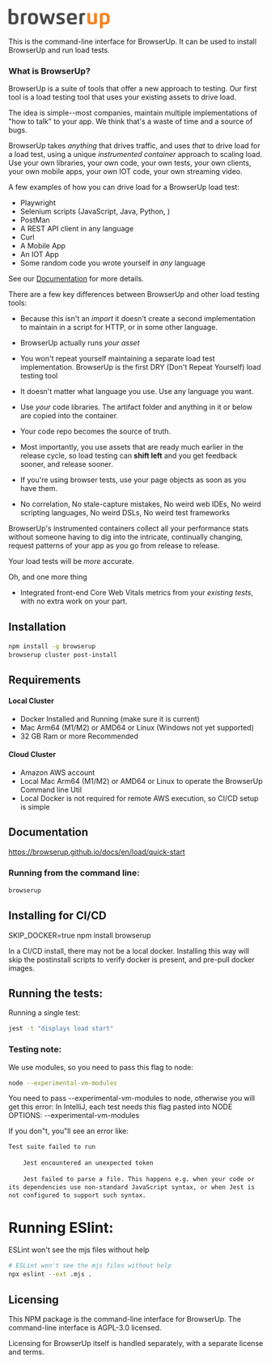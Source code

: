 


<img src="./files/assets/browserup-logo.png" alt="BrowserUp" style="width: 200px;  margin-top: 25px;" />

This is the command-line interface for BrowserUp. It can be used to install BrowserUp and run load tests.

### What is BrowserUp?

BrowserUp is a suite of tools that offer a new approach to testing. Our first tool is 
a load testing tool that uses your existing assets to drive load.

The idea is simple--most companies, maintain multiple implementations of "how to talk" to your app.
We think that's a waste of time and a source of bugs.

BrowserUp takes *anything* that drives traffic, and uses _that_ to drive load for a load test,
using a unique *instrumented container* approach to scaling load.
Use your own libraries, your own code, your own tests, your own
clients, your own mobile apps, your own IOT code, your own streaming video.

A few examples of how you can drive load for a BrowserUp load test:
* Playwright
* Selenium scripts (JavaScript, Java, Python, )
* PostMan
* A REST API client in any language
* Curl
* A Mobile App
* An IOT App
* Some random code you wrote yourself in *any* language

See our [Documentation](https://browserup.github.io/docs/en/load/quick-start) for more details.

There are a few key differences between BrowserUp and other load testing tools:

* Because this isn't an _import_ it doesn't create a second implementation to maintain in a script for HTTP, or in some other
language.
* BrowserUp actually runs _your_ *asset* 
* You won't repeat yourself maintaining
a separate load test implementation. BrowserUp is the first DRY (Don't Repeat Yourself) load testing tool
* It doesn't matter what language you use. Use any language you want.
* Use _your_ code libraries. The artifact folder and anything in it or below are copied into the container.
* Your code repo becomes the source of truth.
* Most importantly, you use assets that are ready much earlier in the release cycle, 
so load testing can **shift left**  and you get feedback sooner, and release sooner. 
* If you're using browser tests, use your page objects as soon as you have them.

* No correlation, No stale-capture mistakes, No weird web IDEs, No weird scripting languages, 
No weird DSLs, No weird test frameworks

BrowserUp's instrumented containers collect all your performance stats without someone having to dig into the intricate, 
continually changing, request patterns of your app as you go from release to release.

Your load tests will be *more* accurate.

Oh, and one more thing
* Integrated front-end Core Web Vitals metrics from your *existing tests*, with no extra work on your part.


## Installation
```bash
npm install -g browserup
browserup cluster post-install
```

## Requirements

#### Local Cluster
* Docker Installed and Running (make sure it is current)
* Mac Arm64 (M1/M2) or AMD64 or Linux (Windows not yet supported)
* 32 GB Ram or more Recommended
#### Cloud Cluster
* Amazon AWS account
* Local Mac Arm64 (M1/M2) or AMD64 or Linux to operate the BrowserUp Command line Util
* Local Docker is not required for remote AWS execution, so CI/CD setup is simple

## Documentation

https://browserup.github.io/docs/en/load/quick-start

### Running from the command line:

```bash
browserup
```



## Installing for CI/CD

SKIP_DOCKER=true npm install browserup

In a CI/CD install, there may not be a local docker.  Installing this way will skip the postinstall 
scripts to verify docker is present, and pre-pull docker images.



## Running the tests:


Running a single test:
```bash
jest -t "displays load start"
```

### Testing note:

We use modules, so you need to pass this flag to node:
```bash
node --experimental-vm-modules
```

You need to pass --experimental-vm-modules to node, otherwise you will get this error:
In IntelliJ, each test needs this flag pasted into NODE OPTIONS: --experimental-vm-modules

If you don"t, you"ll see an error like:
```
Test suite failed to run

    Jest encountered an unexpected token

    Jest failed to parse a file. This happens e.g. when your code or its dependencies use non-standard JavaScript syntax, or when Jest is not configured to support such syntax.
```

# Running ESlint:

ESLint won't see the mjs files without help
```bash
# ESLint won't see the mjs files without help
npx eslint --ext .mjs .
```

## Licensing

This NPM package is the command-line interface for BrowserUp.
The command-line interface is AGPL-3.0 licensed.

Licensing for BrowserUp itself is handled separately, with a separate 
license and terms.
